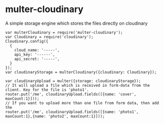 # multer-cloudinary
A simple storage engine which stores the files directly on cloudinary

    var multerCloudinary = require('multer-cloudinary');
    var Cloudinary = require('cloudinary');
    Cloudinary.config({
      {
        cloud_name: '-----',
        api_key: '------',
        api_secret: '-----',
      }
    });
    var cloudinaryStorage = multerCloudinary({cloudinary: Cloudinary});

    var cloudinaryUpload = multer({storage: cloudinaryStorage});
    // It will upload a file which is received in form-data from the client. Key for the file is 'photo1'. 
    router.put('/me', cloudinaryUpload.fields([{name: 'cover', maxCount:1}]));
    // If you want to upload more than one file from form data, then add the 
    router.put('/me', cloudinaryUpload.fields([{name: 'photo1', maxCount:1},{name: 'photo2', maxCount:1}]));

